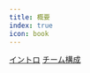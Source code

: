 ```yaml
---
title: 概要
index: true
icon: book
---
```


[イントロ](/ja/about/intro.md)
[チーム構成](/about/structure.html)
